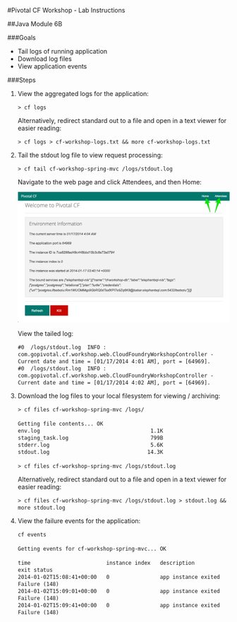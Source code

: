 #Pivotal CF Workshop - Lab Instructions

##Java Module 6B 

###Goals
* Tail logs of running application
* Download log files
* View application events

###Steps
1. View the aggregated logs for the application:

	```
	> cf logs
	```
	Alternatively, redirect standard out to a file and open in a text viewer for easier reading:
	
	```
	> cf logs > cf-workshop-logs.txt && more cf-workshop-logs.txt
	```

2. Tail the stdout log file to view request processing:

	```
	> cf tail cf-workshop-spring-mvc /logs/stdout.log
	```

	Navigate to the web page and click Attendees, and then Home:

	<img src="img/J6B_1.png" width="500px"/> 

	View the tailed log:

	```
	#0  /logs/stdout.log  INFO : com.gopivotal.cf.workshop.web.CloudFoundryWorkshopController - Current date and time = [01/17/2014 4:01 AM], port = [64969].
	#0  /logs/stdout.log  INFO : com.gopivotal.cf.workshop.web.CloudFoundryWorkshopController - Current date and time = [01/17/2014 4:02 AM], port = [64969].
	```

3. Download the log files to your local filesystem for viewing / archiving:

	```
	> cf files cf-workshop-spring-mvc /logs/

	Getting file contents... OK
	env.log                                   1.1K
	staging_task.log                          799B
	stderr.log                                5.6K
	stdout.log                               14.3K

	> cf files cf-workshop-spring-mvc /logs/stdout.log
	```

	Alternatively, redirect standard out to a file and open in a text viewer for easier reading:

	```
	> cf files cf-workshop-spring-mvc /logs/stdout.log > stdout.log && more stdout.log
	```

4. View the failure events for the application:

	```
	cf events

	Getting events for cf-workshop-spring-mvc... OK

	time                        instance index   description           exit status  
	2014-01-02T15:08:41+00:00   0                app instance exited   Failure (148)
	2014-01-02T15:09:01+00:00   0                app instance exited   Failure (148)
	2014-01-02T15:09:41+00:00   0                app instance exited   Failure (148)
	```
